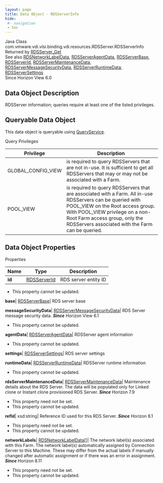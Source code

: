 ```yaml
---
layout: page
title: Data Object - RDSServerInfo
hide:
 #- navigation
 - toc
---
```






Java Class
    com.vmware.vdi.vlsi.binding.vdi.resources.RDSServer.RDSServerInfo  
Returned by
     [RDSServer_Get](vdi.resources.RDSServer.md#get)  
See also
     [RDSNetworkLabelData](vdi.resources.RDSServer.NetworkLabelData.md), [RDSServerAgentData](vdi.resources.RDSServer.RDSServerAgentData.md), [RDSServerBase](vdi.resources.RDSServer.RDSServerBase.md), [RDSServerId](vdi.entity.RDSServerId.md), [RDSServerMaintenanceData](vdi.resources.RDSServer.RDSServerMaintenanceData.md), [RDSServerMessageSecurityData](vdi.resources.RDSServer.RDSServerMessageSecurityData.md), [RDSServerRuntimeData](vdi.resources.RDSServer.RDSServerRuntimeData.md), [RDSServerSettings](vdi.resources.RDSServer.RDSServerSettings.md)  
Since 
    Horizon View 6.0

## Data Object Description 

RDSServer information; queries require at least one of the listed privileges. 

##  Queryable Data Object 

This data object is queryable using [QueryService](vdi.query.QueryService.md "QueryService"). 

Query Privileges 

Privilege |  Description   
---|---  
GLOBAL_CONFIG_VIEW|  is required to query RDSServers that are not in-use. It is sufficient to get all RDSServers that may or may not be associated with a Farm.   
POOL_VIEW|  is required to query RDSServers that are associated with a Farm. All in-use RDSServers can be queried with POOL_VIEW on the Root access group. With POOL_VIEW privilege on a non-Root Farm access group, only the RDSServers associated with the Farm can be queried.   
  


## Data Object Properties

Properties

Name |  Type |  Description   
---|---|---  
**id**| [RDSServerId](vdi.entity.RDSServerId.md)|  RDS server entity ID   


 * This property cannot be updated.

  
**base**| [RDSServerBase](vdi.resources.RDSServer.RDSServerBase.md)|  RDS server base   
  
**messageSecurityData**| [RDSServerMessageSecurityData](vdi.resources.RDSServer.RDSServerMessageSecurityData.md)|  RDS Server message security data.  **_Since_** Horizon View 6.1  


 * This property cannot be updated.

  
**agentData**| [RDSServerAgentData](vdi.resources.RDSServer.RDSServerAgentData.md)|  RDSServer agent information   


 * This property cannot be updated.

  
**settings**| [RDSServerSettings](vdi.resources.RDSServer.RDSServerSettings.md)|  RDS server settings   
  
**runtimeData**| [RDSServerRuntimeData](vdi.resources.RDSServer.RDSServerRuntimeData.md)|  RDSServer runtime information   


 * This property cannot be updated.

  
**rdsServerMaintenanceData**| [RDSServerMaintenanceData](vdi.resources.RDSServer.RDSServerMaintenanceData.md)|  Maintenance details about the RDS Server. The data will be populated only for Linked clone or Instant clone provisioned RDS Server.  **_Since_** Horizon 7.9  


 * This property need not be set.
 * This property cannot be updated.

  
**refId**|  xsd:string|  Reference ID used for this RDS Server.  **_Since_** Horizon 8.1  


 * This property need not be set.
 * This property cannot be updated.

  
**networkLabels**| [RDSNetworkLabelData[]](vdi.resources.RDSServer.NetworkLabelData.md)|  The network label(s) associated with this Farm. The network label(s) automatically assigned by Connection Server to this Machine. These may differ from the actual labels if manually changed after automatic assignment or if there was an error in assignment.  **_Since_** Horizon 8.11  


 * This property need not be set.
 * This property cannot be updated.

  
  
  
   
  
  


